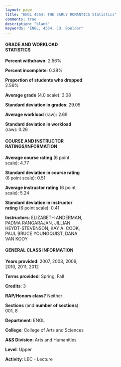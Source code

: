 ```yaml
---
layout: page
title: "ENGL 4564: THE EARLY ROMANTICS Statistics"
comments: true
description: "blank"
keywords: "ENGL, 4564, CU, Boulder"
--- 
```

<head>
<script src="https://ajax.googleapis.com/ajax/libs/jquery/2.1.3/jquery.min.js"></script>
<script src="https://dl.dropboxusercontent.com/s/pc42nxpaw1ea4o9/highcharts.js?dl=0"></script>
<!-- <script src="../assets/js/highcharts.js"></script> -->
<style type="text/css">@font-face {
	font-family: "Bebas Neue";
	src: url(https://www.filehosting.org/file/details/544349/BebasNeue%20Regular.otf) format("opentype");
	}
	h1.Bebas { 
		font-family: "Bebas Neue", Verdana, Tahoma;
	}
</style>
</head>
<body>
	<div id="container" style="float: right; width: 45%; height: 88%; margin-left: 2.5%; margin-right: 2.5%;"></div>
	<script language="JavaScript">
		$(document).ready(function() {
		var chart = {type: 'column'};
		var title = {text: 'Grade Distribution'};
		var xAxis = {categories: ['A','B','C','D','F'],crosshair: true};
		var yAxis = {min: 0,title: {text: 'Percentage'}};
		var tooltip = {headerFormat: '<center><b><span style="font-size:20px">{point.key}</span></b></center>',
		               pointFormat: '<td style="padding:0"><b>{point.y:.1f}%</b></td>',
		               footerFormat: '</table>',shared: true,useHTML: true};
		var plotOptions = {column: {pointPadding: 0.0,borderWidth: 0}};  
		var credits = {enabled: false};var series= [{name: 'Percent',data: [35.85,44.53,14.72,3.77,1.13,]}];
		var json = {};
		json.chart = chart;
		json.title = title;
		json.tooltip = tooltip;
		json.xAxis = xAxis;
		json.yAxis = yAxis;  
		json.series = series;
		json.plotOptions = plotOptions;  
		json.credits = credits;
		$('#container').highcharts(json);
	});
	</script>
</body>
			   
#### GRADE AND WORKLOAD STATISTICS

**Percent withdrawn**: 2.56%

**Percent incomplete**: 0.38%

**Proportion of students who dropped**: 2.56%

**Average grade** (4.0 scale): 3.08

**Standard deviation in grades**: 29.05

**Average workload** (raw): 2.69

**Standard deviation in workload** (raw): 0.26

#### COURSE AND INSTRUCTOR RATINGS/INFORMATION

**Average course rating** (6 point scale): 4.77

**Standard deviation in course rating** (6 point scale): 0.51

**Average instructor rating** (6 point scale): 5.24

**Standard deviation in instructor rating** (6 point scale): 0.41

**Instructors**: ELIZABETH ANDERMAN, PADMA RANGARAJAN, JILLIAN HEYDT-STEVENSON, KAY A. COOK, PAUL BRUCE YOUNGQUIST, DANA VAN KOOY

#### GENERAL CLASS INFORMATION

**Years provided**: 2007, 2008, 2009, 2010, 2011, 2012

**Terms provided**: Spring, Fall

**Credits**: 3

**RAP/Honors class?** Neither

**Sections** (and **number of sections**): 001, 8

**Department**: ENGL

**College**: College of Arts and Sciences

**A&S Division**: Arts and Humanities

**Level**: Upper

**Activity**: LEC - Lecture
